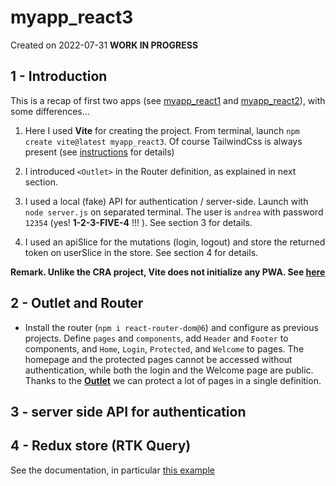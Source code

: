 # myapp_react3

Created on 2022-07-31 **WORK IN PROGRESS**

## 1 - Introduction 
This is a recap of first two apps (see [myapp_react1](https://github.com/andrealacamera/myapp_react1) and [myapp_react2](https://github.com/andrealacamera/myapp_react2)), with some differences... 

1. Here I used **Vite** for creating the project. From terminal, launch `npm create vite@latest myapp_react3`. 
Of course TailwindCss is always present (see [instructions](https://tailwindcss.com/docs/guides/vite) for details) 

2. I introduced `<Outlet>` in the Router definition, as explained in next section.

3. I used a local (fake) API for authentication / server-side. Launch with `node server.js` on separated terminal. The user is `andrea` with password `12354` (yes! **1-2-3-FIVE-4** !!! ). See section 3 for details. 

4. I used an apiSlice for the mutations (login, logout) and store the returned token on userSlice in the store. See section 4 for details. 

**Remark. Unlike the CRA project, Vite does not initialize any PWA. See [here](https://vite-plugin-pwa.netlify.app/)**

## 2 - Outlet and Router

- Install the router (`npm i react-router-dom@6`) and configure as previous projects. Define `pages` and `components`, add `Header` and `Footer` to components, and `Home`, `Login`, `Protected`, and `Welcome` to pages. The homepage and the protected pages cannot be accessed without authentication, while both the login and the Welcome page are public. Thanks to the [**Outlet**](https://reactrouter.com/docs/en/v6/components/outlet) we can protect a lot of pages in a single definition.  


## 3 - server side API for authentication


## 4 - Redux store (RTK Query)








See the documentation, in particular [this example](https://redux-toolkit.js.org/rtk-query/usage/examples#authentication)

